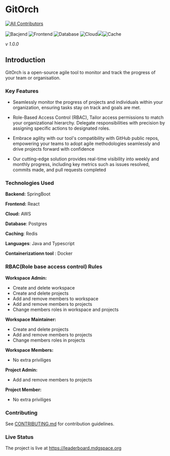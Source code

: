 # GitOrch

<!-- ALL-CONTRIBUTORS-BADGE:START - Do not remove or modify this section -->

[![All Contributors](https://img.shields.io/badge/all_contributors-2-orange.svg?style=flat-square)](#contributors-)

![Bacjend](https://img.shields.io/badge/Java-ED8B00?style=for-the-badge&logo=openjdk&logoColor=white) ![Frontend](https://img.shields.io/badge/React-20232A?style=for-the-badge&logo=react&logoColor=61DAFB) ![Database](https://img.shields.io/badge/PostgreSQL-316192?style=for-the-badge&logo=postgresql&logoColor=white) ![Cloud](https://img.shields.io/badge/Amazon_AWS-FF9900?style=for-the-badge&logo=amazonaws&logoColor=white)![](https://img.shields.io/badge/Spring_Security-6DB33F?style=for-the-badge&logo=Spring-Security&logoColor=white)![Cache](https://img.shields.io/badge/redis-%23DD0031.svg?&style=for-the-badge&logo=redis&logoColor=white)


_v 1.0.0_

 ## Introduction
 GitOrch is a open-source agile tool to monitor and track the progress of your team or organisation. 

 ### Key Features

 - Seamlessly monitor the progress of projects and individuals within your organization, ensuring tasks stay on track and goals are met.


 - Role-Based Access Control (RBAC), Tailor access  permissions to match your organizational hierarchy. Delegate responsibilities with precision by assigning specific actions to designated roles.

- Embrace agility with our tool's compatibility with GitHub public repos, empowering your teams to adopt agile methodologies seamlessly and drive projects forward with confidence
- Our cutting-edge solution provides real-time visibility into weekly and monthly progress, including key metrics such as issues resolved, commits made, and pull requests completed

### Technologies Used


**Backend:** SpringBoot

**Frontend:** React

**Cloud:** AWS

**Database**: Postgres

**Caching**: Redis

**Languages**: Java and Typescript

**Containerizationn tool** : Docker

### RBAC(Role base access control) Rules

**Workspace Admin:**  
   - Create and delete workspace
   - Create and delete projects
   - Add and remove members to workspace
   - Add and remove members to projects
   - Change members roles in workspace and projects

**Workspace Maintainer:**
   - Create and delete projects
   - Add and remove members to projects
   - Change members roles in projects

**Workspace Members:**
   - No extra priviliges

**Project Admin:**
   - Add and remove members to projects

**Project Member:**
   - No extra priviliges


### Contributing
See [CONTRIBUTING.md](CONTRIBUTING.md) for contribution guidelines.

### Live Status
The project is live at https://leaderboard.mdgspace.org





